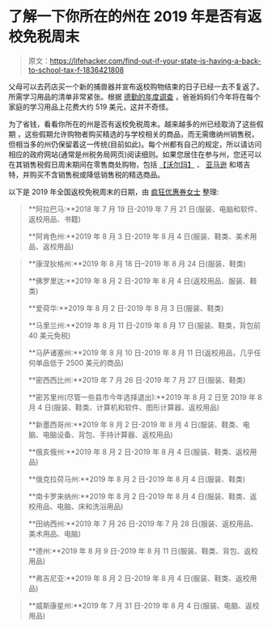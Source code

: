 # 了解一下你所在的州在 2019 年是否有返校免税周末

> 原文：<https://lifehacker.com/find-out-if-your-state-is-having-a-back-to-school-tax-f-1836421808>

父母可以去药店买一个新的捕兽器并宣布返校购物结束的日子已经一去不复返了。所需学习用品的清单非常紧张。根据 [德勤的年度调查](https://www2.deloitte.com/us/en/pages/consumer-business/articles/back-to-school-survey.html#) ，爸爸妈妈们今年将在每个家庭的学习用品上花费大约 519 美元，这并不奇怪。



为了省钱，看看你所在的州是否有返校免税周末。越来越多的州已经取消了这些假期 ，这些假期允许购物者购买精选的与学校相关的商品，而无需缴纳州销售税，但相当多的州仍保留着这一传统(目前如此)。每个州都有自己的规定，所以请访问相应的政府网站(通常是州税务局网页)阅读细则。如果您居住在参与州，您还可以在其销售税假日周末期间在零售商处购物，包括 [【沃尔玛】](https://help.walmart.com/ci/fattach/get/12592559/1555106046/redirect/1/filename/2019%20Sales%20Tax%20Holidays.pdf) 、 [亚马逊](https://www.amazon.com/gp/help/customer/display.html?asc_campaign=InlineText&asc_refurl=https://lifehacker.com/find-out-if-your-state-is-having-a-back-to-school-tax-f-1836421808&asc_source=&nodeId=202036210&tag=kinjalifehackerlink-20) 和塔吉特，并购买不含销售税或降低销售税的精选商品。

以下是 2019 年全国返校免税周末的日期，由 [疯狂优惠券女士](https://thekrazycouponlady.com/tips/money/back-to-school-tax-free-weekend) 整理:

> **阿拉巴马:**2018 年 7 月 19 日-2019 年 7 月 21 日(服装、电脑和软件、返校用品、书籍)
> 
> **阿肯色州:**2019 年 8 月 3 日-2019 年 8 月 4 日(服装、鞋类、美术用品、返校用品)

> **康涅狄格州:**2019 年 8 月 18 日–2019 年 8 月 24 日(服装、鞋类)
> 
> **佛罗里达:**2019 年 8 月 2 日-2019 年 8 月 4 日(返校用品、服装、鞋类)
> 
> **爱荷华:**2019 年 8 月 2 日-2019 年 8 月 3 日(服装、鞋类)
> 
> **马里兰州:**2019 年 8 月 11 日-2019 年 8 月 17 日(服装、鞋类，背包前 40 美元免税)
> 
> **马萨诸塞州:**2019 年 8 月 10 日-2019 年 8 月 11 日(返校用品，几乎任何单品低于 2500 美元的商品)
> 
> **密西西比州:**2019 年 7 月 26 日-2019 年 7 月 27 日(服装、鞋类)
> 
> **密苏里州(尽管一些县市今年选择退出):**2019 年 8 月 2 日至 2019 年 8 月 4 日(服装、鞋类、计算机和软件、图形计算器、返校用品)
> 
> **新墨西哥州:**2019 年 8 月 2 日-2019 年 8 月 4 日(服装、鞋类、电脑、电脑设备、背包、手持计算器、返校用品)
> 
> **俄亥俄州:**2019 年 8 月 2 日-2019 年 8 月 4 日(服装、鞋类、返校用品)
> 
> **俄克拉荷马州:**2019 年 8 月 2 日-2019 年 8 月 4 日(服装、鞋类)
> 
> **南卡罗来纳州:**2019 年 8 月 2 日-2019 年 8 月 4 日(服装、鞋类、返校用品、电脑、床和洗浴用品)
> 
> **田纳西州:**2019 年 7 月 26 日-2019 年 7 月 28 日(服装、返校用品、美术用品、电脑)
> 
> **德州:**2019 年 8 月 9 日-2019 年 8 月 11 日(服装、鞋类、背包、返校用品)
> 
> **弗吉尼亚:**2019 年 8 月 2 日-2019 年 8 月 4 日(服装、鞋类、返校用品)

> **威斯康星州:**2019 年 7 月 31 日-2019 年 8 月 4 日(服装、电脑、返校用品)